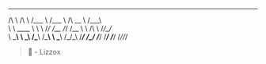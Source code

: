 
 __         __     ______     ______     ______     __  __    
/\ \       /\ \   /\___  \   /\___  \   /\  __ \   /\_\_\_\   
\ \ \____  \ \ \  \/_/  /__  \/_/  /__  \ \ \/\ \  \/_/\_\/_  
 \ \_____\  \ \_\   /\_____\   /\_____\  \ \_____\   /\_\/\_\ 
  \/_____/   \/_/   \/_____/   \/_____/   \/_____/   \/_/\/_/ 
                                                              

> 🍇 - Lizzox
